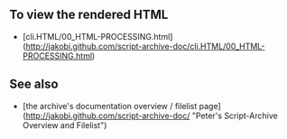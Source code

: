 To view the rendered HTML
-------------------------

* [cli.HTML/00_HTML-PROCESSING.html]
  (http://jakobi.github.com/script-archive-doc/cli.HTML/00_HTML-PROCESSING.html)


See also
--------

* [the archive's documentation overview / filelist page]
  (http://jakobi.github.com/script-archive-doc/
  "Peter's Script-Archive Overview and Filelist")


